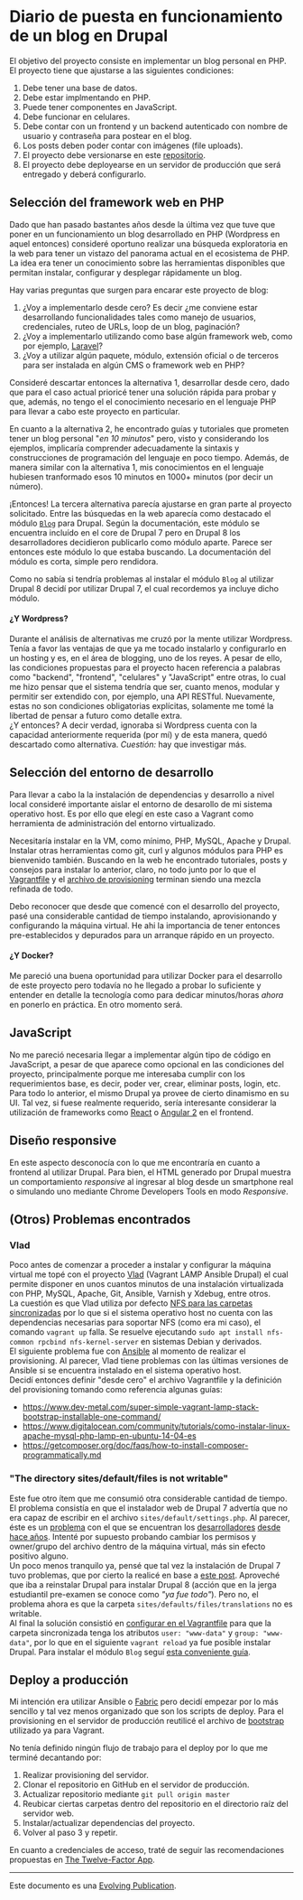 # Diario de puesta en funcionamiento de un blog en Drupal

El objetivo del proyecto consiste en implementar un blog personal en PHP. El
proyecto tiene que ajustarse a las siguientes condiciones:

1. Debe tener una base de datos.
2. Debe estar implmentando en PHP.
3. Puede tener componentes en JavaScript.
4. Debe funcionar en celulares.
5. Debe contar con un frontend y un backend autenticado con nombre de usuario y
   contraseña para postear en el blog.
6. Los posts deben poder contar con imágenes (file uploads).
7. El proyecto debe versionarse en este [repositorio](https://github.com/42mate/code-test).
8. El proyecto debe deployearse en un servidor de producción que será entregado y deberá configurarlo.

## Selección del framework web en PHP

Dado que han pasado bastantes años desde la última vez que tuve que poner en un
funcionamiento un blog desarrollado en PHP (Wordpress en aquel entonces) consideré
oportuno realizar una búsqueda exploratoria en la web para tener un vistazo del
panorama actual en el ecosistema de PHP. La idea era tener un conocimiento
sobre las herramientas disponibles que permitan instalar, configurar y desplegar rápidamente un blog.

Hay varias preguntas que surgen para encarar este proyecto de blog:

1. ¿Voy a implementarlo desde cero? Es decir ¿me conviene estar desarrollando
  funcionalidades tales como manejo de usuarios, credenciales, ruteo de URLs,
  loop de un blog, paginación?
2. ¿Voy a implementarlo utilizando como base algún framework web, como por ejemplo,
  [Laravel](https://laravel.com/)?
3. ¿Voy a utilizar algún paquete, módulo, extensión oficial o de terceros para
   ser instalada en algún CMS o framework web en PHP?

Consideré descartar entonces la alternativa 1, desarrollar desde cero, dado que
para el caso actual prioricé tener una solución rápida para probar y que,
además, no tengo el el conocimiento necesario en el lenguaje PHP para llevar a
cabo este proyecto en particular.

En cuanto a la alternativa 2, he encontrado guías y tutoriales que prometen tener
un blog personal "*en 10 minutos*" pero, visto y considerando los ejemplos,
implicaría comprender adecuadamente la sintaxis y construcciones de programación
del lenguaje en poco tiempo. Además, de manera similar con la alternativa 1,
mis conocimientos en el lenguaje hubiesen tranformado esos 10 minutos en 1000+
minutos (por decir un número).

¡Entonces! La tercera alternativa parecía ajustarse en gran parte al proyecto
solicitado. Entre las búsquedas en la web aparecía como destacado el módulo
[`Blog`](https://www.drupal.org/documentation/modules/blog) para Drupal. Según
la documentación, este módulo se encuentra incluído en el core de Drupal 7 pero
en Drupal 8 los desarrolladores decidieron publicarlo como módulo aparte.
Parece ser entonces este módulo lo que estaba buscando. La documentación del
módulo es corta, simple pero rendidora.

Como no sabía si tendría problemas al instalar el módulo `Blog` al utilizar Drupal 8
decidí por utilizar Drupal 7, el cual recordemos ya incluye dicho módulo.

#### ¿Y Wordpress?

Durante el análisis de alternativas me cruzó por la mente utilizar Wordpress. Tenía
a favor las ventajas de que ya me tocado instalarlo y configurarlo en un hosting
y es, en el área de blogging, uno de los reyes. A pesar de ello, las condiciones
propuestas para el proyecto hacen referencia a palabras como "backend", "frontend", "celulares" y "JavaScript" entre otras, lo cual me hizo pensar que el sistema
tendría que ser, cuanto menos, modular y permitir ser extendido con, por ejemplo,
una API RESTful. Nuevamente, estas no son condiciones obligatorias explícitas,
solamente me tomé la libertad de pensar a futuro como detalle extra.  
¿Y entonces? A decir verdad, ignoraba si Wordpress cuenta con la capacidad
anteriormente requerida (por mí) y de esta manera, quedó descartado como
alternativa. *Cuestión:* hay que investigar más.

## Selección del entorno de desarrollo

Para llevar a cabo la la instalación de dependencias y desarrollo a nivel local
consideré importante aislar el entorno de desarollo de mi sistema operativo host.
Es por ello que elegí en este caso a Vagrant como herramienta de administración
del entorno virtualizado.

Necesitaría instalar en la VM, como mínimo, PHP, MySQL, Apache y Drupal.
Instalar otras herramientas como git, curl y algunos módulos para PHP es bienvenido
también. Buscando en la web he encontrado tutoriales, posts y consejos para instalar
lo anterior, claro, no todo junto por lo que el [Vagrantfile](../../Vagrantfile) y
el [archivo de provisioning](../../scripts/bootstrap.sh) terminan siendo una mezcla refinada de todo.

Debo reconocer que desde que comencé con el desarrollo del proyecto, pasé una
considerable cantidad de tiempo instalando, aprovisionando y configurando la máquina
virtual. He ahi la importancia de tener entonces pre-establecidos y depurados
para un arranque rápido en un proyecto.

#### ¿Y Docker?

Me pareció una buena oportunidad para utilizar Docker para el desarrollo de este
proyecto pero todavía no he llegado a probar lo suficiente y entender en detalle
la tecnología como para dedicar minutos/horas *ahora* en ponerlo en práctica. En
otro momento será.

## JavaScript

No me pareció necesaria llegar a implementar algún tipo de código en JavaScript,
a pesar de que aparece como opcional en las condiciones del proyecto, principalmente
porque me interesaba cumplir con los requerimientos base, es decir, poder ver,
crear, eliminar posts, login, etc. Para todo lo anterior, el mismo Drupal ya
provee de cierto dinamismo en su UI. Tal vez, si fuese realmente requerido, sería interesante considerar la utilización de frameworks como [React](https://facebook.github.io/react/) o [Angular 2](https://angular.io/) en
el frontend.

## Diseño responsive

En este aspecto desconocía con lo que me encontraría en cuanto a frontend al utilizar
Drupal. Para bien, el HTML generado por Drupal muestra un comportamiento *responsive* al ingresar al blog desde un smartphone real o simulando uno mediante Chrome Developers Tools en modo *Responsive*.

## (Otros) Problemas encontrados

### Vlad

Poco antes de comenzar a proceder a instalar y configurar la máquina virtual me
topé con el proyecto [Vlad](https://github.com/hashbangcode/vlad) (Vagrant LAMP Ansible Drupal) el cual permite disponer en unos cuantos minutos de una
instalación virtualizada con PHP, MySQL, Apache, Git, Ansible, Varnish y Xdebug,
entre otros.  
La cuestión es que Vlad utiliza por defecto [NFS para las carpetas
sincronizadas](https://www.vagrantup.com/docs/synced-folders/nfs.html) por lo que
si el sistema operativo host no cuenta con las dependencias necesarias para soportar NFS (como era mi caso), el comando `vagrant up` falla. Se resuelve ejecutando
`sudo apt install nfs-common rpcbind nfs-kernel-server` en sistemas Debian y derivados.  
El siguiente problema fue con [Ansible](https://www.ansible.com/) al momento de
realizar el provisioning. Al parecer, Vlad tiene problemas con las últimas versiones
de Ansible si se encuentra instalado en el sistema operativo host.  
Decidí entonces definir "desde cero" el archivo Vagrantfile y la definición del
provisioning tomando como referencia algunas guías:

* https://www.dev-metal.com/super-simple-vagrant-lamp-stack-bootstrap-installable-one-command/
* https://www.digitalocean.com/community/tutorials/como-instalar-linux-apache-mysql-php-lamp-en-ubuntu-14-04-es
* https://getcomposer.org/doc/faqs/how-to-install-composer-programmatically.md

### "The directory sites/default/files is not writable"

Este fue otro ítem que me consumió otra considerable cantidad de tiempo. El problema
consistía en que el instalador web de Drupal 7 advertía que no era capaz de escribir
en el archivo `sites/default/settings.php`. Al parecer, éste es un [problema](https://www.drupal.org/server-permissions) con el que se encuentran los [desarrolladores](http://theaccidentalcoder.com/content/drupal-and-permissions-avoiding-directory-sitesdefaultfiles-not-writable-error) [desde hace años](https://www.drupal.org/node/231865). Intenté por supuesto probando cambiar
los permisos y owner/grupo del archivo dentro de la máquina virtual, más sin efecto
positivo alguno.  
Un poco menos tranquilo ya, pensé que tal vez la instalación de Drupal 7 tuvo
problemas, que por cierto la realicé en base a [este post](https://www.lullabot.com/articles/goodbye-drush-make-hello-composer).
Aproveché que iba a reinstalar Drupal para instalar Drupal 8 (acción que en la
jerga estudiantil pre-examen se conoce como *"ya fue todo"*).  Pero no, el
problema ahora es que la carpeta `sites/defaults/files/translations` no es writable.  
Al final la solución consistió en [configurar en el Vagrantfile](http://jeremykendall.net/2013/08/09/vagrant-synced-folders-permissions/) para que la carpeta sincronizada tenga los atributos `user: "www-data"` y `group: "www-data"`, por lo que en el siguiente `vagrant reload` ya fue posible instalar Drupal.
Para instalar el módulo `Blog` seguí [esta conveniente guía](https://www.inmotionhosting.com/support/edu/drupal-8/blogging/install-enable).

## Deploy a producción

Mi intención era utilizar Ansible o [Fabric](http://www.fabfile.org/) pero decidí
empezar por lo más sencillo y tal vez menos organizado que son los scripts de
deploy. Para el provisioning en el servidor de producción reutilicé el archivo
de [bootstrap](../../scripts/bootstrap.sh) utilizado ya para Vagrant.

No tenía definido ningún flujo de trabajo para el deploy por lo que me terminé
decantando por:

1. Realizar provisioning del servidor.
2. Clonar el repositorio en GitHub en el servidor de producción.
3. Actualizar repositorio mediante `git pull origin master`
4. Reubicar ciertas carpetas dentro del repositorio en el directorio raíz del
   servidor web.
5. Instalar/actualizar dependencias del proyecto.
4. Volver al paso 3 y repetir.

En cuanto a credenciales de acceso, traté de seguir las recomendaciones propuestas
en [The Twelve-Factor App](https://12factor.net/).

---

Este documento es una [Evolving Publication](http://martinfowler.com/bliki/EvolvingPublication.html).
